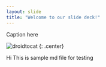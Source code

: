 ```yaml
---
layout: slide
title: "Welcome to our slide deck!"
---
```


Caption here

![droidtocat](https://octodex.github.com/images/droidtocat.png)
{: .center}

Hi This is sample md file for testing 